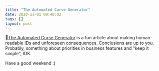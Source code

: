 ```yaml
---
title: "The Automated Curse Generator"
date: 2020-11-01 09:40:02
tags: []
layout: post
---
```


📄[The Automated Curse Generator](http://thedailywtf.com/articles/The-Automated-Curse-Generator) is a fun article about making human-readable IDs and unforeseen consequences. Conclusions are up to you. Probably, something about priorities in business features and "keep it simple", IDK.

Have a good weekend :)
